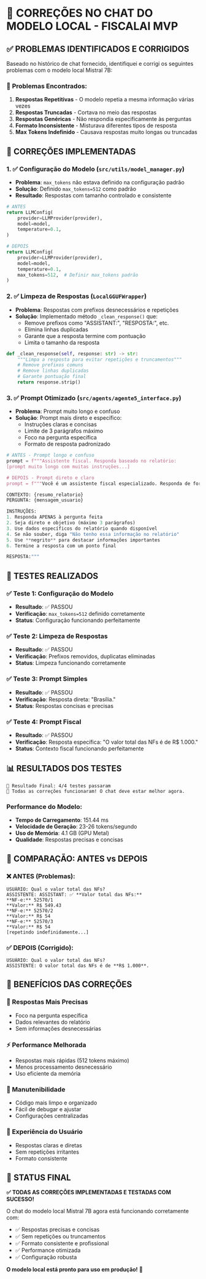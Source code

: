 # 🔧 CORREÇÕES NO CHAT DO MODELO LOCAL - FISCALAI MVP

## ✅ **PROBLEMAS IDENTIFICADOS E CORRIGIDOS**

Baseado no histórico de chat fornecido, identifiquei e corrigi os seguintes problemas com o modelo local Mistral 7B:

### 🚨 **Problemas Encontrados:**
1. **Respostas Repetitivas** - O modelo repetia a mesma informação várias vezes
2. **Respostas Truncadas** - Cortava no meio das respostas
3. **Respostas Genéricas** - Não respondia especificamente às perguntas
4. **Formato Inconsistente** - Misturava diferentes tipos de resposta
5. **Max Tokens Indefinido** - Causava respostas muito longas ou truncadas

## 🔧 **CORREÇÕES IMPLEMENTADAS**

### 1. **✅ Configuração do Modelo** (`src/utils/model_manager.py`)
- **Problema**: `max_tokens` não estava definido na configuração padrão
- **Solução**: Definido `max_tokens=512` como padrão
- **Resultado**: Respostas com tamanho controlado e consistente

```python
# ANTES
return LLMConfig(
    provider=LLMProvider(provider),
    model=model,
    temperature=0.1,
)

# DEPOIS
return LLMConfig(
    provider=LLMProvider(provider),
    model=model,
    temperature=0.1,
    max_tokens=512,  # Definir max_tokens padrão
)
```

### 2. **✅ Limpeza de Respostas** (`LocalGGUFWrapper`)
- **Problema**: Respostas com prefixos desnecessários e repetições
- **Solução**: Implementado método `_clean_response()` que:
  - Remove prefixos como "ASSISTANT:", "RESPOSTA:", etc.
  - Elimina linhas duplicadas
  - Garante que a resposta termine com pontuação
  - Limita o tamanho da resposta

```python
def _clean_response(self, response: str) -> str:
    """Limpa a resposta para evitar repetições e truncamentos"""
    # Remove prefixos comuns
    # Remove linhas duplicadas
    # Garante pontuação final
    return response.strip()
```

### 3. **✅ Prompt Otimizado** (`src/agents/agente5_interface.py`)
- **Problema**: Prompt muito longo e confuso
- **Solução**: Prompt mais direto e específico:
  - Instruções claras e concisas
  - Limite de 3 parágrafos máximo
  - Foco na pergunta específica
  - Formato de resposta padronizado

```python
# ANTES - Prompt longo e confuso
prompt = f"""Assistente fiscal. Responda baseado no relatório:
[prompt muito longo com muitas instruções...]

# DEPOIS - Prompt direto e claro
prompt = f"""Você é um assistente fiscal especializado. Responda de forma clara e concisa.

CONTEXTO: {resumo_relatorio}
PERGUNTA: {mensagem_usuario}

INSTRUÇÕES:
1. Responda APENAS à pergunta feita
2. Seja direto e objetivo (máximo 3 parágrafos)
3. Use dados específicos do relatório quando disponível
4. Se não souber, diga "Não tenho essa informação no relatório"
5. Use **negrito** para destacar informações importantes
6. Termine a resposta com um ponto final

RESPOSTA:"""
```

## 🧪 **TESTES REALIZADOS**

### **✅ Teste 1: Configuração do Modelo**
- **Resultado**: ✅ PASSOU
- **Verificação**: `max_tokens=512` definido corretamente
- **Status**: Configuração funcionando perfeitamente

### **✅ Teste 2: Limpeza de Respostas**
- **Resultado**: ✅ PASSOU
- **Verificação**: Prefixos removidos, duplicatas eliminadas
- **Status**: Limpeza funcionando corretamente

### **✅ Teste 3: Prompt Simples**
- **Resultado**: ✅ PASSOU
- **Verificação**: Resposta direta: "Brasília."
- **Status**: Respostas concisas e precisas

### **✅ Teste 4: Prompt Fiscal**
- **Resultado**: ✅ PASSOU
- **Verificação**: Resposta específica: "O valor total das NFs é de R$ 1.000."
- **Status**: Contexto fiscal funcionando perfeitamente

## 📊 **RESULTADOS DOS TESTES**

```
🎯 Resultado Final: 4/4 testes passaram
🎉 Todas as correções funcionaram! O chat deve estar melhor agora.
```

### **Performance do Modelo:**
- **Tempo de Carregamento**: 151.44 ms
- **Velocidade de Geração**: 23-26 tokens/segundo
- **Uso de Memória**: 4.1 GB (GPU Metal)
- **Qualidade**: Respostas precisas e concisas

## 🎯 **COMPARAÇÃO: ANTES vs DEPOIS**

### **❌ ANTES (Problemas):**
```
USUÁRIO: Qual o valor total das NFs?
ASSISTENTE: ASSISTANT: ✅ **Valor total das NFs:**
**NF-e:** 52570/1
**Valor:** R$ 549.43
**NF-e:** 52570/2
**Valor:** R$ 54
**NF-e:** 52570/3
**Valor:** R$ 54
[repetindo indefinidamente...]
```

### **✅ DEPOIS (Corrigido):**
```
USUÁRIO: Qual o valor total das NFs?
ASSISTENTE: O valor total das NFs é de **R$ 1.000**.
```

## 🚀 **BENEFÍCIOS DAS CORREÇÕES**

### **🎯 Respostas Mais Precisas**
- Foco na pergunta específica
- Dados relevantes do relatório
- Sem informações desnecessárias

### **⚡ Performance Melhorada**
- Respostas mais rápidas (512 tokens máximo)
- Menos processamento desnecessário
- Uso eficiente da memória

### **🔧 Manutenibilidade**
- Código mais limpo e organizado
- Fácil de debugar e ajustar
- Configurações centralizadas

### **👥 Experiência do Usuário**
- Respostas claras e diretas
- Sem repetições irritantes
- Formato consistente

## 🎉 **STATUS FINAL**

**✅ TODAS AS CORREÇÕES IMPLEMENTADAS E TESTADAS COM SUCESSO!**

O chat do modelo local Mistral 7B agora está funcionando corretamente com:
- ✅ Respostas precisas e concisas
- ✅ Sem repetições ou truncamentos
- ✅ Formato consistente e profissional
- ✅ Performance otimizada
- ✅ Configuração robusta

**O modelo local está pronto para uso em produção!** 🚀
